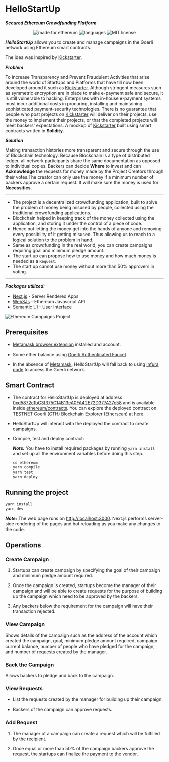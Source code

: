 # HelloStartUp

***Secured Ethereum Crowdfunding Platform***

<p align="center">
  <img alt="made for ethereum" src="https://img.shields.io/badge/made_for-ethereum-771ea5.svg">
  <img alt="languages" src="https://img.shields.io/github/languages/count/minhtran241/hellostartup">
  <img alt="MIT license" src="https://img.shields.io/badge/license-MIT-blue.svg">
</p>

***HelloStartUp*** allows you to create and manage campaigns in the Goerli network using Ethereum smart contracts.

The idea was inspired by [Kickstarter](https://www.kickstarter.com).

***Problem***

To Increase Transparency and Prevent Fraudulent Activities that arise around the world of StartUps and Platforms that have till now been developed around it such as [Kickstarter](https://www.kickstarter.com). Although stringent measures such as symmetric encryption are in place to make e-payment safe and secure, it is still vulnerable to hacking. Enterprises with in-house e-payment systems must incur additional costs in procuring, installing and maintaining sophisticated payment-security technologies. There is no guarantee that people who post projects on [Kickstarter](https://www.kickstarter.com) will deliver on their projects, use the money to implement their projects, or that the completed projects will meet backers' expectations. A mockup of [Kickstarter](https://www.kickstarter.com) built using smart contracts written in **Solidity**.

***Solution***

Making transaction histories more transparent and secure through the use of Blockchain technology. Because Blockchain is a type of distributed ledger, all network participants share the same documentation as opposed to individual copies. Backers can decide **Where** to invest and can **Acknowledge** the requests for money made by the Project Creators through their votes.The creator can only use the money if a minimum number of backers approve a certain request. It will make sure the money is used for **Necessities**.

---

* The project is a decentralized crowdfunding application, built to solve the problem of money being misused by people, collected using the traditional crowdfunding applications.
* Blockchain helped in keeping track of the money collected using the application, and storing it under the control of a piece of code.
* Hence not letting the money get into the hands of anyone and removing every possibility of it getting misused. Thus allowing us to reach to a logical solution to the problem in hand.
* Same as crowdfunding in the real world, you can create campaigns requiring goal and minimum pledge amount.
* The start up can propose how to use money and how much money is needed as a `Request`.
* The start up cannot use money without more than 50% approvers in voting.

---

***Packages utilized:***

* [Next.js](https://nextjs.org/) - Server Rendered Apps
* [Web3Js](https://web3js.readthedocs.io/en/1.0/) - Ethereum Javascript API
* [Semantic UI](https://react.semantic-ui.com/) - User Interface

![Ethereum Campaigns Project](https://i.imgur.com/ZJnIbFN.gif)

## Prerequisites

* [Metamask browser extension](https://metamask.io/) installed and account.

* Some ether balance using [Goerli Authenticated Faucet](https://goerlifaucet.com).

* In the absence of [Metamask]((https://metamask.io/)), HelloStartUp will fall back to using [Infura node](https://infura.io/) to access the Goerli network.

## Smart Contract

* The contract for HelloStartUp is deployed at address [0xd5872c1bC3f375C14B13eA0FA42E72D377A27c58](https://goerli.etherscan.io/address/0xD7d2347d300718479321E63CA28832454fba9250) and is available inside [ethereum/contracts](https://github.com/minhtran241/HelloStartUp/tree/main/ethereum/contracts). You can explore the deployed contract on TESTNET Goerli (GTH) Blockchain Explorer (Etherscan) at [here](https://goerli.etherscan.io/address/0xD7d2347d300718479321E63CA28832454fba9250).

* HelloStartUp will interact with the deployed the contract to create campaigns.

* Compile, test and deploy contract:

    ***Note:*** You have to install required packages by running `yarn install` and set up all the environment variables before doing this step.

    ```sh
    cd ethereum
    yarn compile
    yarn test
    yarn deploy
    ```

## Running the project

```sh
yarn install
yarn dev
```

***Note:*** The web page runs on <http://localhost:3000>. Next.js performs server-side rendering of the pages and hot reloading as you make any changes to the code.

## Operations

### Create Campaign

1. Startups can create campaign by specifying the goal of their campaign and minimum pledge amount required.

2. Once the campaign is created, startups become the manager of their campaign and will be able to create requests for the purpose of building up the campaign which need to be approved by the backers.

3. Any backers below the requirement for the campaign will have their transaction rejected.

### View Campaign

Shows details of the campaign such as the address of the account which created the campaign, goal, minimum pledge amount required, campaign current balance, number of people who have pledged for the campaign, and number of requests created by the manager.

### Back the Campaign

Allows backers to pledge and back to the campaign.

### View Requests

* List the requests created by the manager for building up their campaign.

* Backers of the campaign can approve requests.

### Add Request

1. The manager of a campaign can create a request which will be fulfilled by the recipient.

2. Once equal or more than 50% of the campaign backers approve the request, the startups can finalize the payment to the vendor.
